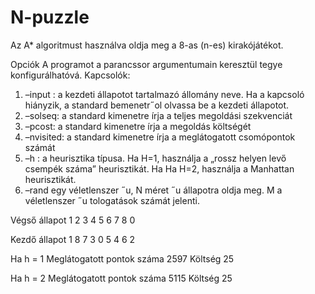 # N-puzzle

Az A* algoritmust használva oldja meg a 8-as (n-es) kirakójátékot.

Opciók
A programot a parancssor argumentumain keresztül tegye konfigurálhatóvá. Kapcsolók:
1. –input <FILE>: a kezdeti állapotot tartalmazó állomány neve. Ha a kapcsoló hiányzik, a standard bemenetr˝ol
olvassa be a kezdeti állapotot.
2. –solseq: a standard kimenetre írja a teljes megoldási szekvenciát
3. –pcost: a standard kimenetre írja a megoldás költségét
4. –nvisited: a standard kimenetre írja a meglátogatott csomópontok számát
5. –h <H>: a heurisztika típusa. Ha H=1, használja a „rossz helyen levő csempék száma” heurisztikát. Ha
Ha H=2, használja a Manhattan heurisztikát.
6. –rand <N> <M> egy véletlenszer ˝u, N méret ˝u állapotra oldja meg. M a véletlenszer ˝u
tologatások számát jelenti.

Végső állapot
1 2 3
4 5 6
7 8 0

Kezdő állapot
1 8 7
3 0 5
4 6 2

Ha h = 1
Meglátogatott pontok száma 2597
Költség 25

Ha h = 2
Meglátogatott pontok száma 5115
Költség 25
